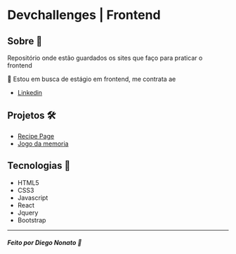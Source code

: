 <h1>Devchallenges | Frontend</h1>



## Sobre :memo:

Repositório onde estão guardados os sites que faço para praticar o frontend

👀 Estou em busca de estágio em frontend, me contrata ae

- <a href="https://www.linkedin.com/in/diegononato/">Linkedin</a>

## Projetos  🛠 

- <a href="https://github.com/nonatodiego/Devchallenges-Frontend/tree/main/recipe-page">Recipe Page</a>
- <a href="https://github.com/nonatodiego/Devchallenges-Frontend/tree/main/jogo-da-memoria">Jogo da memoria</a>



## Tecnologias :rocket:

- HTML5
- CSS3
- Javascript
- React
- Jquery
- Bootstrap
---

##### Feito por Diego Nonato :wave:
